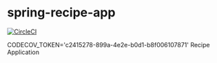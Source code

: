 # spring-recipe-app
[![CircleCI](https://circleci.com/gh/kotojoz/spring-recipe-app/tree/main.svg?style=svg)](https://circleci.com/gh/kotojoz/spring-recipe-app/tree/main)

CODECOV_TOKEN='c2415278-899a-4e2e-b0d1-b8f006107871'
Recipe Application
